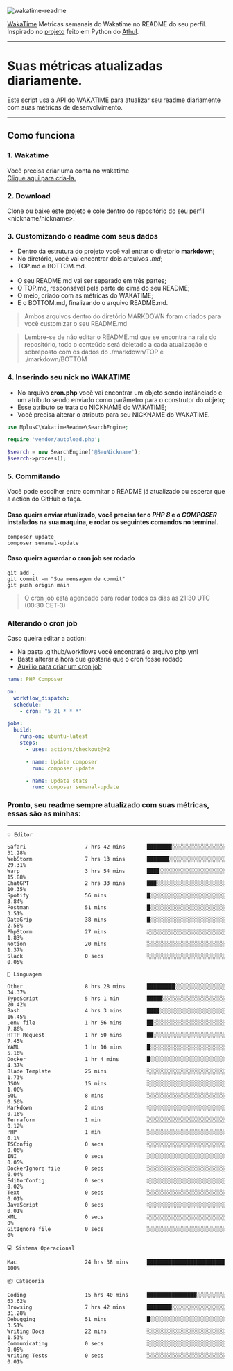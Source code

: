 ![wakatime-readme](https://socialify.git.ci/bymatheus/wakatime-readme/image?description=1&descriptionEditable=M%C3%A9tricas%20semanais%20do%20Wakatime%20no%20seu%20README%20de%20perfil.&font=KoHo&forks=1&language=1&owner=1&pattern=Signal&stargazers=1&theme=Dark)

[WakaTime](https://wakatime.com) Metricas semanais do Wakatime no README do seu perfil. <br>
Inspirado no [projeto](https://github.com/athul/waka-readme) feito em Python do [Athul](https://github.com/athul).
___

# Suas métricas atualizadas diariamente.
Este script usa a API do WAKATIME para atualizar seu readme diariamente com suas métricas de desenvolvimento.

___

## Como funciona

### 1. Wakatime
Você precisa criar uma conta no wakatime <br>
[Clique aqui para cria-la.](https://wakatime.com) 

### 2. Download
Clone ou baixe este projeto e cole dentro do repositório do seu perfil <nickname/nickname>.

### 3. Customizando o readme com seus dados
- Dentro da estrutura do projeto você vai entrar o diretorio **markdown**;  
- No diretório, você vai encontrar dois arquivos *.md*;
- TOP.md e BOTTOM.md.
<br><br>
- O seu README.md vai ser separado em três partes; 
- O TOP.md, responsável pela parte de cima do seu README;
- O meio, criado com as métricas do WAKATIME;
- E o BOTTOM.md, finalizando o arquivo README.md.<br>

> Ambos arquivos dentro do diretório MARKDOWN foram criados para você customizar o seu README.md

> Lembre-se de não editar o README.md que se encontra na raiz do repositório, todo o conteúdo será deletado a cada atualização e sobreposto com os dados do ./markdown/TOP e ./markdown/BOTTOM

### 4. Inserindo seu nick no WAKATIME
- No arquivo **cron.php** você vai encontrar um objeto sendo instânciado e um atributo sendo enviado como parâmetro para o construtor do objeto;
- Esse atributo se trata do NICKNAME do WAKATIME;
- Você precisa alterar o atributo para seu NICKNAME do WAKATIME.

```php
use MplusC\WakatimeReadme\SearchEngine;

require 'vendor/autoload.php';

$search = new SearchEngine('@SeuNickname');
$search->process();
```

### 5. Commitando
Você pode escolher entre commitar o README já atualizado ou esperar que a action do GitHub o faça. <br>

#### Caso queira enviar atualizado, você precisa ter o *PHP 8* e o *COMPOSER* instalados na sua maquina, e rodar os seguintes comandos no terminal.
```composer
composer update
composer semanal-update 
```

#### Caso queira aguardar o cron job ser rodado 
```git 
git add .
git commit -m "Sua mensagem de commit"
git push origin main
```

>O cron job está agendado para rodar todos os dias as 21:30 UTC (00:30 CET-3) 

### Alterando o cron job
Caso queira editar a action:

- Na pasta .github/workflows você encontrará o arquivo php.yml
- Basta alterar a hora que gostaria que o cron fosse rodado
- [Auxilio para criar um cron job](https://crontab.guru)

```yml
name: PHP Composer

on:
  workflow_dispatch:
  schedule:
    - cron: "5 21 * * *"

jobs:
  build:
    runs-on: ubuntu-latest
    steps:
      - uses: actions/checkout@v2

      - name: Update composer
        run: composer update

      - name: Update stats
        run: composer semanal-update
```

### Pronto, seu readme sempre atualizado com suas métricas, essas são as minhas:

___
```text
💡 Editor

Safari                   7 hrs 42 mins       ████████░░░░░░░░░░░░░░░░░     31.28%
WebStorm                 7 hrs 13 mins       ███████░░░░░░░░░░░░░░░░░░     29.31%
Warp                     3 hrs 54 mins       ████░░░░░░░░░░░░░░░░░░░░░     15.88%
ChatGPT                  2 hrs 33 mins       ███░░░░░░░░░░░░░░░░░░░░░░     10.35%
Spotify                  56 mins             █░░░░░░░░░░░░░░░░░░░░░░░░      3.84%
Postman                  51 mins             █░░░░░░░░░░░░░░░░░░░░░░░░      3.51%
DataGrip                 38 mins             █░░░░░░░░░░░░░░░░░░░░░░░░      2.58%
PhpStorm                 27 mins             ░░░░░░░░░░░░░░░░░░░░░░░░░      1.83%
Notion                   20 mins             ░░░░░░░░░░░░░░░░░░░░░░░░░      1.37%
Slack                    0 secs              ░░░░░░░░░░░░░░░░░░░░░░░░░      0.05%
```
```text
💬 Linguagem

Other                    8 hrs 28 mins       █████████░░░░░░░░░░░░░░░░     34.37%
TypeScript               5 hrs 1 min         █████░░░░░░░░░░░░░░░░░░░░     20.42%
Bash                     4 hrs 3 mins        ████░░░░░░░░░░░░░░░░░░░░░     16.45%
.env file                1 hr 56 mins        ██░░░░░░░░░░░░░░░░░░░░░░░      7.86%
HTTP Request             1 hr 50 mins        ██░░░░░░░░░░░░░░░░░░░░░░░      7.45%
YAML                     1 hr 16 mins        █░░░░░░░░░░░░░░░░░░░░░░░░      5.16%
Docker                   1 hr 4 mins         █░░░░░░░░░░░░░░░░░░░░░░░░      4.37%
Blade Template           25 mins             ░░░░░░░░░░░░░░░░░░░░░░░░░      1.73%
JSON                     15 mins             ░░░░░░░░░░░░░░░░░░░░░░░░░      1.06%
SQL                      8 mins              ░░░░░░░░░░░░░░░░░░░░░░░░░      0.56%
Markdown                 2 mins              ░░░░░░░░░░░░░░░░░░░░░░░░░      0.16%
Terraform                1 min               ░░░░░░░░░░░░░░░░░░░░░░░░░      0.12%
PHP                      1 min               ░░░░░░░░░░░░░░░░░░░░░░░░░       0.1%
TSConfig                 0 secs              ░░░░░░░░░░░░░░░░░░░░░░░░░      0.06%
INI                      0 secs              ░░░░░░░░░░░░░░░░░░░░░░░░░      0.05%
DockerIgnore file        0 secs              ░░░░░░░░░░░░░░░░░░░░░░░░░      0.04%
EditorConfig             0 secs              ░░░░░░░░░░░░░░░░░░░░░░░░░      0.02%
Text                     0 secs              ░░░░░░░░░░░░░░░░░░░░░░░░░      0.01%
JavaScript               0 secs              ░░░░░░░░░░░░░░░░░░░░░░░░░      0.01%
XML                      0 secs              ░░░░░░░░░░░░░░░░░░░░░░░░░         0%
GitIgnore file           0 secs              ░░░░░░░░░░░░░░░░░░░░░░░░░         0%
```
```text
💻 Sistema Operacional

Mac                      24 hrs 38 mins      █████████████████████████       100%
```
```text
📦 Categoria

Coding                   15 hrs 40 mins      ████████████████░░░░░░░░░     63.62%
Browsing                 7 hrs 42 mins       ████████░░░░░░░░░░░░░░░░░     31.28%
Debugging                51 mins             █░░░░░░░░░░░░░░░░░░░░░░░░      3.51%
Writing Docs             22 mins             ░░░░░░░░░░░░░░░░░░░░░░░░░      1.53%
Communicating            0 secs              ░░░░░░░░░░░░░░░░░░░░░░░░░      0.05%
Writing Tests            0 secs              ░░░░░░░░░░░░░░░░░░░░░░░░░      0.01%
```
